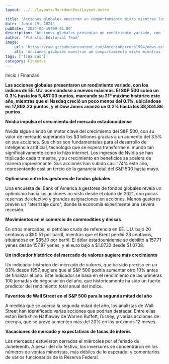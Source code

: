```yaml
---
layout: ../../layouts/MarkdownPostLayout.astro

title: 'Acciones globales muestran un comportamiento mixto mientras los índices de EE. UU. alcanzan nuevos récords'
date: 'Junio 19, 2024'
pubDate: '2024-06-19T09:41:00'
description: 'Acciones globales presentan un rendimiento variado, con los índices de EE. UU. cerca de nuevos máximos. El S&P 500 sube un 0.3% hasta 5,487.03 puntos.'
author: 'Plankton Editorial Team'
image:
    url: 'https://raw.githubusercontent.com/AntonioHerrera1994/news-astro/master/src/assets/finanzas/finanzas55.webp'
    alt: 'Acciones globales muestran un comportamiento mixto mientras los índices de EE. UU. alcanzan nuevos récords'
tags: ["finanzas"]
category: Finanzas
---
```



<span><a href="/" style="text-decoration:none;color:#0F1416">Inicio</a> / <a href="/finanzas" style="text-decoration:none;color:#0F1416">Finanzas</a></span>


<p style="font-weight: bold;">Las acciones globales presentaron un rendimiento variado, con los índices de EE. UU. acercándose a nuevos máximos. El S&P 500 subió un 0.3% hasta los 5,487.03 puntos, marcando su 31º máximo histórico este año, mientras que el Nasdaq creció un poco menos del 0.1%, ubicándose en 17,862.23 puntos, y el Dow Jones avanzó un 0.2% hasta los 38,834.86 puntos.</p>

**Nvidia impulsa el crecimiento del mercado estadounidense**

Nvidia sigue siendo un motor clave del crecimiento del S&P 500, con su valor de mercado superando los $3 billones gracias a un aumento del 3.5% en sus acciones. Sus chips son fundamentales para el desarrollo de inteligencia artificial, tecnología que se espera transforme el mundo tan significativamente como lo hizo internet. Los ingresos de Nvidia se han triplicado cada trimestre, y su crecimiento en beneficios se acelera de manera impresionante. Sus acciones han subido casi 174% este año, representando casi un tercio de la ganancia total del S&P 500 hasta mayo.

**Optimismo entre los gestores de fondos globales**

Una encuesta del Bank of America a gestores de fondos globales revela un optimismo hacia las acciones no visto desde el otoño de 2021, con pocas reservas de efectivo y grandes asignaciones en acciones. Menos gestores prevén un "aterrizaje duro", donde la economía experimente una severa recesión.

**Movimientos en el comercio de commodities y divisas**

En otros mercados, el petróleo crudo de referencia en EE. UU. bajó 20 centavos a $80.51 por barril, mientras que el Brent perdió 23 centavos, situándose en $85.10 por barril. El dólar estadounidense se debilitó a 157.71 yenes desde 157.87 yenes, y el euro bajó a $1.0732 desde $1.0738.

**Un indicador histórico del mercado de valores sugiere más crecimiento**

Un indicador histórico del mercado de valores, que ha sido preciso en un 83% desde 1957, sugiere que el S&P 500 podría aumentar otro 10% antes de finalizar el año. Este indicador se basa en el rendimiento de las primeras 100 jornadas de negociación del año, que históricamente ha sido un fuerte predictor del rendimiento total anual del índice.

**Favoritos de Wall Street en el S&P 500 para la segunda mitad del año**

A medida que se acerca la segunda mitad del año, los analistas de Wall Street han identificado varias acciones que podrían destacar. Entre ellas están Berkshire Hathaway de Warren Buffett, Disney, y varias acciones de energía, que se prevé aumenten más del 20% en los próximos 12 meses.

**Vacaciones de mercado y expectativas de tasas de interés**

Los mercados estuvieron cerrados el miércoles por el feriado de Juneteenth. A pesar del día festivo, los inversores se concentraron en los números de ventas minoristas, más débiles de lo esperado, y comentarios de varios funcionarios de la Reserva Federal.